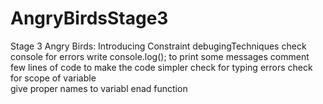 # AngryBirdsStage3
Stage 3 Angry Birds: Introducing Constraint
debugingTechniques
check console for errors
write console.log(); to print some messages
comment few lines of code to make the code simpler 
check for typing errors 
check for scope of variable  
give proper names to variabl enad function